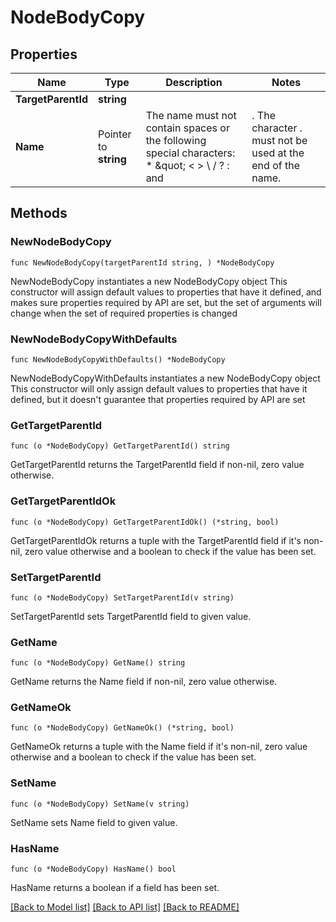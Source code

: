 # NodeBodyCopy

## Properties

Name | Type | Description | Notes
------------ | ------------- | ------------- | -------------
**TargetParentId** | **string** |  | 
**Name** | Pointer to **string** | The name must not contain spaces or the following special characters: * \&quot; &lt; &gt; \\ / ? : and |. The character . must not be used at the end of the name.  | [optional] 

## Methods

### NewNodeBodyCopy

`func NewNodeBodyCopy(targetParentId string, ) *NodeBodyCopy`

NewNodeBodyCopy instantiates a new NodeBodyCopy object
This constructor will assign default values to properties that have it defined,
and makes sure properties required by API are set, but the set of arguments
will change when the set of required properties is changed

### NewNodeBodyCopyWithDefaults

`func NewNodeBodyCopyWithDefaults() *NodeBodyCopy`

NewNodeBodyCopyWithDefaults instantiates a new NodeBodyCopy object
This constructor will only assign default values to properties that have it defined,
but it doesn't guarantee that properties required by API are set

### GetTargetParentId

`func (o *NodeBodyCopy) GetTargetParentId() string`

GetTargetParentId returns the TargetParentId field if non-nil, zero value otherwise.

### GetTargetParentIdOk

`func (o *NodeBodyCopy) GetTargetParentIdOk() (*string, bool)`

GetTargetParentIdOk returns a tuple with the TargetParentId field if it's non-nil, zero value otherwise
and a boolean to check if the value has been set.

### SetTargetParentId

`func (o *NodeBodyCopy) SetTargetParentId(v string)`

SetTargetParentId sets TargetParentId field to given value.


### GetName

`func (o *NodeBodyCopy) GetName() string`

GetName returns the Name field if non-nil, zero value otherwise.

### GetNameOk

`func (o *NodeBodyCopy) GetNameOk() (*string, bool)`

GetNameOk returns a tuple with the Name field if it's non-nil, zero value otherwise
and a boolean to check if the value has been set.

### SetName

`func (o *NodeBodyCopy) SetName(v string)`

SetName sets Name field to given value.

### HasName

`func (o *NodeBodyCopy) HasName() bool`

HasName returns a boolean if a field has been set.


[[Back to Model list]](../README.md#documentation-for-models) [[Back to API list]](../README.md#documentation-for-api-endpoints) [[Back to README]](../README.md)


